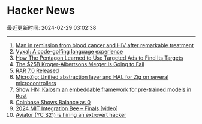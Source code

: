 # Hacker News

最近更新时间: 2024-02-29 03:02:38

--- 
1. [Man in remission from blood cancer and HIV after remarkable treatment](https://www.theguardian.com/us-news/2024/feb/28/blood-cancer-hiv-treatment) 
2. [Vyxal: A code-golfing language experience](https://github.com/Vyxal/Vyxal) 
3. [How The Pentagon Learned to Use Targeted Ads to Find Its Targets](https://www.wired.com/story/how-pentagon-learned-targeted-ads-to-find-targets-and-vladimir-putin/) 
4. [The $25B Kroger-Albertsons Merger Is Going to Fail](https://www.thebignewsletter.com/p/the-25b-kroger-albertsons-merger) 
5. [RAR 7.0 Released](https://www.rarlab.com/rarnew.htm) 
6. [MicroZig: Unified abstraction layer and HAL for Zig on several microcontrollers](https://github.com/ZigEmbeddedGroup/microzig) 
7. [Show HN: Kalosm an embeddable framework for pre-trained models in Rust](https://floneum.com/blog/kalosm_0_2/) 
8. [Coinbase Shows Balance as 0](https://status.coinbase.com/incidents/qlpwww1zsm2y) 
9. [2024 MIT Integration Bee – Finals [video]](https://www.youtube.com/watch?v=dyfLMHGnPR0) 
10. [Aviator (YC S21) is hiring an extrovert hacker](https://www.ycombinator.com/companies/aviator/jobs/yrtnjnp-developer-marketing-part-time-social) 
